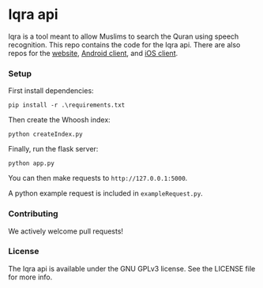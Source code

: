 # Iqra api

Iqra is a tool meant to allow Muslims to search the Quran using speech recognition. This repo contains the code for the Iqra api. There are also repos for the [website](https://github.com/Crescent-Labs/iqra-web), [Android client](https://github.com/Crescent-Labs/iqra-android), and [iOS client](https://github.com/Crescent-Labs/iqra-ios).

### Setup

First install dependencies:
```
pip install -r .\requirements.txt
```

Then create the Whoosh index:
```
python createIndex.py
```

Finally, run the flask server:
```
python app.py
```

You can then make requests to `http://127.0.0.1:5000`.

A python example request is included in `exampleRequest.py`.

### Contributing

We actively welcome pull requests!

### License

The Iqra api is available under the GNU GPLv3 license. See the LICENSE file for more info.
